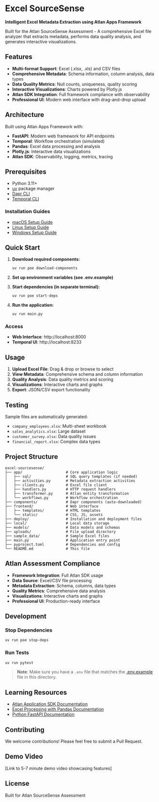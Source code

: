 # Excel SourceSense

**Intelligent Excel Metadata Extraction using Atlan Apps Framework**

Built for the Atlan SourceSense Assessment - A comprehensive Excel file analyzer that extracts metadata, performs data quality analysis, and generates interactive visualizations.

## Features

- **Multi-format Support**: Excel (.xlsx, .xls) and CSV files
- **Comprehensive Metadata**: Schema information, column analysis, data types
- **Data Quality Metrics**: Null counts, uniqueness, quality scoring
- **Interactive Visualizations**: Charts powered by Plotly.js
- **Atlan SDK Integration**: Full framework compliance with observability
- **Professional UI**: Modern web interface with drag-and-drop upload

## Architecture

Built using Atlan Apps Framework with:
- **FastAPI**: Modern web framework for API endpoints
- **Temporal**: Workflow orchestration (simulated)
- **Pandas**: Excel data processing and analysis
- **Plotly.js**: Interactive data visualizations
- **Atlan SDK**: Observability, logging, metrics, tracing

## Prerequisites

- Python 3.11+
- [uv](https://docs.astral.sh/uv/) package manager
- [Dapr CLI](https://docs.dapr.io/getting-started/install-dapr-cli/)
- [Temporal CLI](https://docs.temporal.io/cli)

### Installation Guides
- [macOS Setup Guide](https://github.com/atlanhq/application-sdk/blob/main/docs/docs/setup/MAC.md)
- [Linux Setup Guide](https://github.com/atlanhq/application-sdk/blob/main/docs/docs/setup/LINUX.md)
- [Windows Setup Guide](https://github.com/atlanhq/application-sdk/blob/main/docs/docs/setup/WINDOWS.md)

## Quick Start

1. **Download required components:**
   ```bash
   uv run poe download-components
   ```

2. **Set up environment variables (see .env.example)**

3. **Start dependencies (in separate terminal):**
   ```bash
   uv run poe start-deps
   ```

4. **Run the application:**
   ```bash
   uv run main.py
   ```

### Access
- **Web Interface**: http://localhost:8000
- **Temporal UI**: http://localhost:8233

## Usage

1. **Upload Excel File**: Drag & drop or browse to select
2. **View Metadata**: Comprehensive schema and column information
3. **Quality Analysis**: Data quality metrics and scoring
4. **Visualizations**: Interactive charts and graphs
5. **Export**: JSON/CSV export functionality

## Testing

Sample files are automatically generated:
- `company_employees.xlsx`: Multi-sheet workbook
- `sales_analytics.xlsx`: Large dataset
- `customer_survey.xlsx`: Data quality issues
- `financial_report.xlsx`: Complex data types

## Project Structure

```
excel-sourcesense/
├── app/                    # Core application logic
│   ├── sql/                # SQL query templates (if needed)
│   ├── activities.py       # Metadata extraction activities
│   ├── clients.py          # Excel file client
│   ├── handlers.py         # HTTP request handlers
│   ├── transformer.py      # Atlan entity transformation
│   └── workflows.py        # Workflow orchestration
├── components/             # Dapr components (auto-downloaded)
├── frontend/               # Web interface
│   ├── templates/          # HTML templates
│   └── static/             # CSS, JS, assets
├── deploy/                 # Installation and deployment files
├── local/                  # Local data storage
├── models/                 # Data models and schemas
├── uploads/                # File upload directory
├── sample_data/            # Sample Excel files
├── main.py                 # Application entry point
├── pyproject.toml          # Dependencies and config
└── README.md               # This file
```

## Atlan Assessment Compliance

- **Framework Integration**: Full Atlan SDK usage
- **Data Source**: Excel/CSV file processing
- **Metadata Extraction**: Schema, columns, data types
- **Quality Metrics**: Comprehensive data analysis
- **Visualizations**: Interactive charts and graphs
- **Professional UI**: Production-ready interface

## Development

### Stop Dependencies
```bash
uv run poe stop-deps
```

### Run Tests
```bash
uv run pytest
```

> **Note**: Make sure you have a `.env` file that matches the [.env.example](.env.example) file in this directory.

## Learning Resources

- [Atlan Application SDK Documentation](https://github.com/atlanhq/application-sdk/tree/main/docs)
- [Excel Processing with Pandas Documentation](https://pandas.pydata.org/docs/user_guide/io.html#excel-files)
- [Python FastAPI Documentation](https://fastapi.tiangolo.com/)

## Contributing

We welcome contributions! Please feel free to submit a Pull Request.

## Demo Video

[Link to 5-7 minute demo video showcasing features]

## License

Built for Atlan SourceSense Assessment
